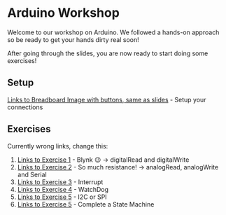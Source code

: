 # Arduino Workshop

Welcome to our workshop on Arduino. We followed a hands-on approach so be ready to get your hands dirty real soon!

After going through the slides, you are now ready to start doing some exercises!

## Setup
[Links to Breadboard Image with buttons, same as slides](./content/platformIO.md) - Setup your connections
  
## Exercises

Currently wrong links, change this:
1. [Links to Exercise 1](./content/platformIO.md) - Blynk 😉 -> digitalRead and digitalWrite
2. [Links to Exercise 2](./content/basicElectronics.md) - So much resistance! -> analogRead, analogWrite and Serial
3. [Links to Exercise 3](./content/helloWorld.md) - Interrupt
4. [Links to Exercise 4](./content/helloWorld.md) - WatchDog
5. [Links to Exercise 5](./content/helloWorld.md) - I2C or SPI
6. [Links to Exercise 5](./content/helloWorld.md) - Complete a State Machine



